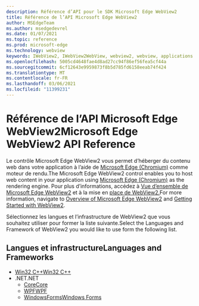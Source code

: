 ```yaml
---
description: Référence d’API pour le SDK Microsoft Edge WebView2
title: Référence de l’API Microsoft Edge WebView2
author: MSEdgeTeam
ms.author: msedgedevrel
ms.date: 01/07/2021
ms.topic: reference
ms.prod: microsoft-edge
ms.technology: webview
keywords: IWebView2, IWebView2WebView, webview2, webview, applications win32, win32, edge, ICoreWebView2, ICoreWebView2Controller, contrôle de navigateur
ms.openlocfilehash: 5005cd4648fae4d8ad27cc94f86ef56fea5cf44a
ms.sourcegitcommit: 6cf12643e9959873f8b5d785fd6158eeab74f424
ms.translationtype: MT
ms.contentlocale: fr-FR
ms.lasthandoff: 03/06/2021
ms.locfileid: "11399231"
---
```

# <a name="microsoft-edge-webview2-api-reference"></a><span data-ttu-id="a594a-104">Référence de l’API Microsoft Edge WebView2</span><span class="sxs-lookup"><span data-stu-id="a594a-104">Microsoft Edge WebView2 API Reference</span></span>  

<span data-ttu-id="a594a-105">Le contrôle Microsoft Edge WebView2 vous permet d’héberger du contenu web dans votre application à l’aide de [Microsoft Edge (Chromium)](https://www.microsoftedgeinsider.com) comme moteur de rendu.</span><span class="sxs-lookup"><span data-stu-id="a594a-105">The Microsoft Edge WebView2 control enables you to host web content in your application using [Microsoft Edge (Chromium)](https://www.microsoftedgeinsider.com) as the rendering engine.</span></span>  <span data-ttu-id="a594a-106">Pour plus d’informations, accédez à [Vue d’ensemble de Microsoft Edge WebView2](./index.md) et à la mise en [place de WebView2.](gettingstarted/win32.md)</span><span class="sxs-lookup"><span data-stu-id="a594a-106">For more information, navigate to [Overview of Microsoft Edge WebView2](./index.md) and [Getting Started with WebView2](gettingstarted/win32.md).</span></span>  

<span data-ttu-id="a594a-107">Sélectionnez les langues et l’infrastructure de WebView2 que vous souhaitez utiliser pour former la liste suivante.</span><span class="sxs-lookup"><span data-stu-id="a594a-107">Select the Languages and Framework of WebView2 you would like to use form the following list.</span></span>  

## <a name="languages-and-frameworks"></a><span data-ttu-id="a594a-108">Langues et infrastructure</span><span class="sxs-lookup"><span data-stu-id="a594a-108">Languages and Frameworks</span></span>  

*   [<span data-ttu-id="a594a-109">Win32 C++</span><span class="sxs-lookup"><span data-stu-id="a594a-109">Win32 C++</span></span>](/microsoft-edge/webview2/reference/win32/index)  
*   <span data-ttu-id="a594a-110">.NET</span><span class="sxs-lookup"><span data-stu-id="a594a-110">.NET</span></span>  
    *   [<span data-ttu-id="a594a-111">Core</span><span class="sxs-lookup"><span data-stu-id="a594a-111">Core</span></span>][DotnetMicrosoftWebWebView2CoreNamespace]  
    *   [<span data-ttu-id="a594a-112">WPF</span><span class="sxs-lookup"><span data-stu-id="a594a-112">WPF</span></span>][DotnetMicrosoftWebWebView2WpfNamespace]  
    *   [<span data-ttu-id="a594a-113">WindowsForms</span><span class="sxs-lookup"><span data-stu-id="a594a-113">Windows Forms</span></span>][DotnetMicrosoftWebWebView2WinformsNamespace]  

<!-- links -->  

[DotnetMicrosoftWebWebview2CoreNamespace]: /dotnet/api/microsoft.web.webview2.core "Espace de noms Microsoft.Web.WebView2.Core | Documents Microsoft"
[DotnetMicrosoftWebWebview2WpfNamespace]: /dotnet/api/microsoft.web.webview2.wpf "Espace de noms Microsoft.Web.WebView2.Wpf | Documents Microsoft"
[DotnetMicrosoftWebWebview2WinformsNamespace]: /dotnet/api/microsoft.web.webview2.winforms "Espace de noms Microsoft.Web.WebView2.WinForms | Documents Microsoft"
